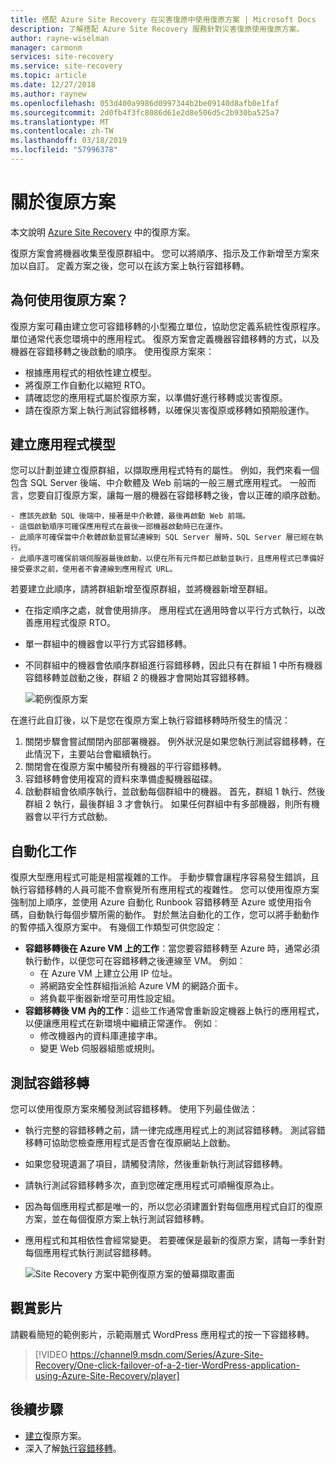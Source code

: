 ```yaml
---
title: 搭配 Azure Site Recovery 在災害復原中使用復原方案 | Microsoft Docs
description: 了解搭配 Azure Site Recovery 服務針對災害復原使用復原方案。
author: rayne-wiselman
manager: carmonm
services: site-recovery
ms.service: site-recovery
ms.topic: article
ms.date: 12/27/2018
ms.author: raynew
ms.openlocfilehash: 053d400a9986d0997344b2be09140d8afb0e1faf
ms.sourcegitcommit: 2d0fb4f3fc8086d61e2d8e506d5c2b930ba525a7
ms.translationtype: MT
ms.contentlocale: zh-TW
ms.lasthandoff: 03/18/2019
ms.locfileid: "57996378"
---
```

# <a name="about-recovery-plans"></a>關於復原方案

本文說明 [Azure Site Recovery](site-recovery-overview.md) 中的復原方案。

復原方案會將機器收集至復原群組中。 您可以將順序、指示及工作新增至方案來加以自訂。 定義方案之後，您可以在該方案上執行容錯移轉。



## <a name="why-use-a-recovery-plan"></a>為何使用復原方案？

復原方案可藉由建立您可容錯移轉的小型獨立單位，協助您定義系統性復原程序。 單位通常代表您環境中的應用程式。 復原方案會定義機器容錯移轉的方式，以及機器在容錯移轉之後啟動的順序。 使用復原方案來：

* 根據應用程式的相依性建立模型。
* 將復原工作自動化以縮短 RTO。
* 請確認您的應用程式屬於復原方案，以準備好進行移轉或災害復原。
* 請在復原方案上執行測試容錯移轉，以確保災害復原或移轉如預期般運作。


## <a name="model-apps"></a>建立應用程式模型

您可以計劃並建立復原群組，以擷取應用程式特有的屬性。 例如，我們來看一個包含 SQL Server 後端、中介軟體及 Web 前端的一般三層式應用程式。 一般而言，您要自訂復原方案，讓每一層的機器在容錯移轉之後，會以正確的順序啟動。

    - 應該先啟動 SQL 後端中，接著是中介軟體，最後再啟動 Web 前端。
    - 這個啟動順序可確保應用程式在最後一部機器啟動時已在運作。
    - 此順序可確保當中介軟體啟動並嘗試連線到 SQL Server 層時，SQL Server 層已經在執行。 
    - 此順序還可確保前端伺服器最後啟動，以便在所有元件都已啟動並執行，且應用程式已準備好接受要求之前，使用者不會連線到應用程式 URL。

若要建立此順序，請將群組新增至復原群組，並將機器新增至群組。
- 在指定順序之處，就會使用排序。 應用程式在適用時會以平行方式執行，以改善應用程式復原 RTO。
- 單一群組中的機器會以平行方式容錯移轉。
- 不同群組中的機器會依順序群組進行容錯移轉，因此只有在群組 1 中所有機器容錯移轉並啟動之後，群組 2 的機器才會開始其容錯移轉。

    ![範例復原方案](./media/recovery-plan-overview/rp.png)

在進行此自訂後，以下是您在復原方案上執行容錯移轉時所發生的情況： 

1. 關閉步驟會嘗試關閉內部部署機器。 例外狀況是如果您執行測試容錯移轉，在此情況下，主要站台會繼續執行。 
2. 關閉會在復原方案中觸發所有機器的平行容錯移轉。
3. 容錯移轉會使用複寫的資料來準備虛擬機器磁碟。
4. 啟動群組會依順序執行，並啟動每個群組中的機器。 首先，群組 1 執行、然後群組 2 執行，最後群組 3 才會執行。 如果任何群組中有多部機器，則所有機器會以平行方式啟動。


## <a name="automate-tasks"></a>自動化工作

復原大型應用程式可能是相當複雜的工作。 手動步驟會讓程序容易發生錯誤，且執行容錯移轉的人員可能不會察覺所有應用程式的複雜性。 您可以使用復原方案強制加上順序，並使用 Azure 自動化 Runbook 容錯移轉至 Azure 或使用指令碼，自動執行每個步驟所需的動作。 對於無法自動化的工作，您可以將手動動作的暫停插入復原方案中。 有幾個工作類型可供您設定：

* **容錯移轉後在 Azure VM 上的工作**：當您要容錯移轉至 Azure 時，通常必須執行動作，以便您可在容錯移轉之後連線至 VM。 例如︰ 
    * 在 Azure VM 上建立公用 IP 位址。
    * 將網路安全性群組指派給 Azure VM 的網路介面卡。
    * 將負載平衡器新增至可用性設定組。
* **容錯移轉後 VM 內的工作**：這些工作通常會重新設定機器上執行的應用程式，以便讓應用程式在新環境中繼續正常運作。 例如︰
    * 修改機器內的資料庫連接字串。
    * 變更 Web 伺服器組態或規則。


## <a name="test-failover"></a>測試容錯移轉

您可以使用復原方案來觸發測試容錯移轉。 使用下列最佳做法：

- 執行完整的容錯移轉之前，請一律完成應用程式上的測試容錯移轉。 測試容錯移轉可協助您檢查應用程式是否會在復原網站上啟動。
- 如果您發現遺漏了項目，請觸發清除，然後重新執行測試容錯移轉。 
- 請執行測試容錯移轉多次，直到您確定應用程式可順暢復原為止。
- 因為每個應用程式都是唯一的，所以您必須建置針對每個應用程式自訂的復原方案，並在每個復原方案上執行測試容錯移轉。
- 應用程式和其相依性會經常變更。 若要確保是最新的復原方案，請每一季針對每個應用程式執行測試容錯移轉。

    ![Site Recovery 方案中範例復原方案的螢幕擷取畫面](./media/recovery-plan-overview/rptest.png)

## <a name="watch-the-video"></a>觀賞影片

請觀看簡短的範例影片，示範兩層式 WordPress 應用程式的按一下容錯移轉。
    
> [!VIDEO https://channel9.msdn.com/Series/Azure-Site-Recovery/One-click-failover-of-a-2-tier-WordPress-application-using-Azure-Site-Recovery/player]



## <a name="next-steps"></a>後續步驟

- [建立](site-recovery-create-recovery-plans.md)復原方案。
- 深入了解[執行容錯移轉](site-recovery-failover.md)。  
